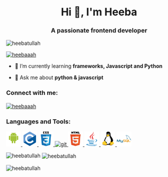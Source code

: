 <h1 align="center">Hi 👋, I'm Heeba</h1>
<h3 align="center">A passionate frontend developer</h3>

<p align="left"> <img src="https://komarev.com/ghpvc/?username=heebatullah&label=Profile%20views&color=0e75b6&style=flat" alt="heebatullah" /> </p>

<p align="left"> <a href="https://twitter.com/heebaaah" target="blank"><img src="https://img.shields.io/twitter/follow/heebaaah?logo=twitter&style=for-the-badge" alt="heebaaah" /></a> </p>

- 🌱 I’m currently learning **frameworks, Javascript and Python**

- 💬 Ask me about **python & javascript**

  

<h3 align="left">Connect with me:</h3>
<p align="left">
<a href="https://twitter.com/heebaaah" target="blank"><img align="center" src="https://raw.githubusercontent.com/rahuldkjain/github-profile-readme-generator/master/src/images/icons/Social/twitter.svg" alt="heebaaah" height="30" width="40" /></a>
</p>

<h3 align="left">Languages and Tools:</h3>
<p align="left"> <a href="https://developer.android.com" target="_blank" rel="noreferrer"> <img src="https://raw.githubusercontent.com/devicons/devicon/master/icons/android/android-original-wordmark.svg" alt="android" width="40" height="40"/> </a> <a href="https://www.cprogramming.com/" target="_blank" rel="noreferrer"> <img src="https://raw.githubusercontent.com/devicons/devicon/master/icons/c/c-original.svg" alt="c" width="40" height="40"/> </a> <a href="https://www.w3schools.com/css/" target="_blank" rel="noreferrer"> <img src="https://raw.githubusercontent.com/devicons/devicon/master/icons/css3/css3-original-wordmark.svg" alt="css3" width="40" height="40"/> </a> <a href="https://git-scm.com/" target="_blank" rel="noreferrer"> <img src="https://www.vectorlogo.zone/logos/git-scm/git-scm-icon.svg" alt="git" width="40" height="40"/> </a> <a href="https://www.w3.org/html/" target="_blank" rel="noreferrer"> <img src="https://raw.githubusercontent.com/devicons/devicon/master/icons/html5/html5-original-wordmark.svg" alt="html5" width="40" height="40"/> </a> <a href="https://www.java.com" target="_blank" rel="noreferrer"> <img src="https://raw.githubusercontent.com/devicons/devicon/master/icons/java/java-original.svg" alt="java" width="40" height="40"/> </a> <a href="https://www.linux.org/" target="_blank" rel="noreferrer"> <img src="https://raw.githubusercontent.com/devicons/devicon/master/icons/linux/linux-original.svg" alt="linux" width="40" height="40"/> </a> <a href="https://www.mysql.com/" target="_blank" rel="noreferrer"> <img src="https://raw.githubusercontent.com/devicons/devicon/master/icons/mysql/mysql-original-wordmark.svg" alt="mysql" width="40" height="40"/> </a> </p>

<p><img align="left" src="https://github-readme-stats.vercel.app/api/top-langs?username=heebatullah&show_icons=true&locale=en&layout=compact" alt="heebatullah" /></p>

<p>&nbsp;<img align="center" src="https://github-readme-stats.vercel.app/api?username=heebatullah&show_icons=true&locale=en" alt="heebatullah" /></p>

<p><img align="center" src="https://github-readme-streak-stats.herokuapp.com/?user=heebatullah&" alt="heebatullah" /></p>






